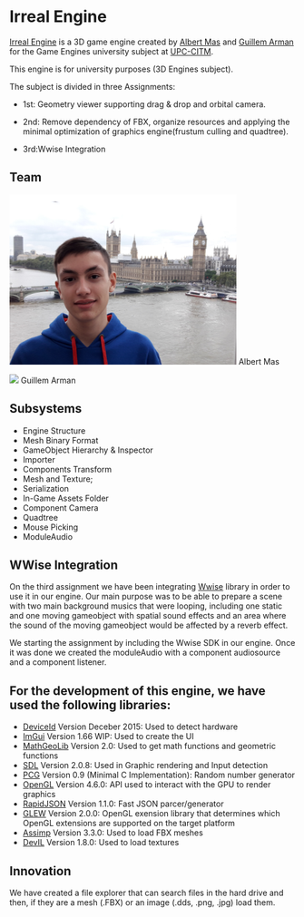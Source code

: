 # Irreal Engine
[Irreal Engine](https://github.com/albertmas/GameEngines) is a 3D game engine created by [Albert Mas](https://github.com/albertmas/) and [Guillem Arman](https://github.com/GuillemArman) for the Game Engines university subject at [UPC-CITM](https://www.citm.upc.edu/).

This engine is for university purposes (3D Engines subject).

The subject is divided in three Assignments:

- 1st: Geometry viewer supporting drag & drop and orbital camera.

- 2nd: Remove dependency of FBX, organize resources and applying the minimal optimization of graphics engine(frustum culling and quadtree).

- 3rd:Wwise Integration

## Team
 
 <img src="https://raw.githubusercontent.com/FurryGhoul/prueba/master/Photo%20Albert.jpg" alt="alt text" width="400" height="300">
Albert Mas 

![](https://guillemd.github.io/LastCall-AI/img/team/GA.png) Guillem Arman
## Subsystems
- Engine Structure
- Mesh Binary Format
- GameObject Hierarchy & Inspector
- Importer
- Components Transform
- Mesh and Texture;
- Serialization
- In-Game Assets Folder
- Component Camera
- Quadtree
- Mouse Picking
- ModuleAudio

##  WWise Integration

On the third assignment we have been integrating [Wwise](https://www.audiokinetic.com/products/wwise/) library in order to use it in our engine. Our main purpose was to be able to prepare a scene with two main background musics that were looping, including one static and one moving gameobject with spatial sound effects and an area where the sound of the moving gameobject would be affected by a reverb effect.

We starting the assignment by including the Wwise SDK in our engine. Once it was done we created the moduleAudio with a component audiosource and a component listener. 

## For the development of this engine, we have used the following libraries:
- [DeviceId](https://github.com/MatthewKing/DeviceId) Version Deceber 2015:
Used to detect hardware
- [ImGui](https://github.com/ocornut/imgui) Version 1.66 WIP:
Used to create the UI
- [MathGeoLib](https://github.com/juj/MathGeoLib) Version 2.0:
Used to get math functions and geometric functions
- [SDL](https://www.libsdl.org/) Version 2.0.8:
Used in Graphic rendering and Input detection
- [PCG](http://www.pcg-random.org/) Version 0.9 (Minimal C Implementation):
Random number generator
- [OpenGL](https://www.opengl.org/) Version 4.6.0:
API used to interact with the GPU to render graphics
- [RapidJSON](http://rapidjson.org/index.html) Version 1.1.0:
Fast JSON parcer/generator
- [GLEW](https://github.com/nigels-com/glew) Version 2.0.0:
OpenGL exension library that determines which OpenGL extensions are supported on the target platform
- [Assimp](http://www.assimp.org/) Version 3.3.0:
Used to load FBX meshes
- [DevIL](http://openil.sourceforge.net/) Version 1.8.0:
Used to load textures

## Innovation
We have created a file explorer that can search files in the hard drive and then, if they are a mesh (.FBX) or an image (.dds, .png, .jpg) load them.

